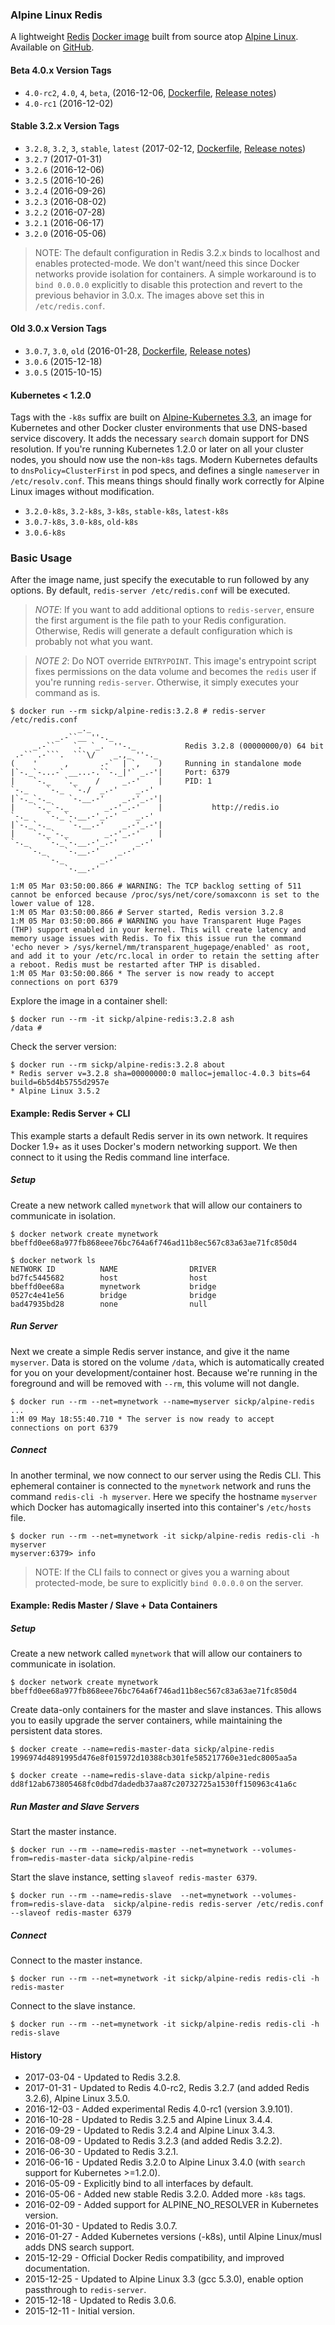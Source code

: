 ### Alpine Linux Redis

A lightweight [Redis][redis] [Docker image][dockerhub_project] built from source atop [Alpine Linux][alpine_linux]. Available on [GitHub][github_project].

#### Beta 4.0.x Version Tags

- `4.0-rc2`, `4.0`, `4`, `beta`, (2016-12-06, [Dockerfile](https://github.com/sickp/docker-alpine-redis/tree/master/versions/4.0-rc2/Dockerfile), [Release notes][release_notes_4_0])
- `4.0-rc1` (2016-12-02)

#### Stable 3.2.x Version Tags

- `3.2.8`, `3.2`, `3`, `stable`, `latest` (2017-02-12, [Dockerfile](https://github.com/sickp/docker-alpine-redis/tree/master/versions/3.2.8/Dockerfile), [Release notes][release_notes_3_2])
- `3.2.7` (2017-01-31)
- `3.2.6` (2016-12-06)
- `3.2.5` (2016-10-26)
- `3.2.4` (2016-09-26)
- `3.2.3` (2016-08-02)
- `3.2.2` (2016-07-28)
- `3.2.1` (2016-06-17)
- `3.2.0` (2016-05-06)

> NOTE: The default configuration in Redis 3.2.x binds to localhost and enables protected-mode. We don't want/need this since Docker networks provide isolation for containers. A simple workaround is to `bind 0.0.0.0` explicitly to disable this protection and revert to the previous behavior in 3.0.x. The images above set this in `/etc/redis.conf`.

#### Old 3.0.x Version Tags

- `3.0.7`, `3.0`, `old` (2016-01-28, [Dockerfile](https://github.com/sickp/docker-alpine-redis/tree/master/versions/3.0.7/Dockerfile), [Release notes][release_notes_3_0])
- `3.0.6` (2015-12-18)
- `3.0.5` (2015-10-15)

#### Kubernetes < 1.2.0

Tags with the `-k8s` suffix are built on [Alpine-Kubernetes 3.3][alpine_kubernetes], an image for Kubernetes and other Docker cluster environments that use DNS-based service discovery. It adds the necessary `search` domain support for DNS resolution. If you're running Kubernetes 1.2.0 or later on all your cluster nodes, you should now use the non-`k8s` tags. Modern Kubernetes defaults to `dnsPolicy=ClusterFirst` in pod specs, and defines a single `nameserver` in `/etc/resolv.conf`. This means things should finally work correctly for Alpine Linux images without modification.

- `3.2.0-k8s`, `3.2-k8s`, `3-k8s`, `stable-k8s`, `latest-k8s`
- `3.0.7-k8s`, `3.0-k8s`, `old-k8s`
- `3.0.6-k8s`

### Basic Usage

After the image name, just specify the executable to run followed by any options. By default, `redis-server /etc/redis.conf` will be executed.

> _NOTE_: If you want to add additional options to `redis-server`, ensure the first argument is the file path to your Redis configuration. Otherwise, Redis will generate a default configuration which is probably not what you want.

> _NOTE 2_: Do NOT override `ENTRYPOINT`. This image's entrypoint script fixes permissions on the data volume and becomes the `redis` user if you're running `redis-server`. Otherwise, it simply executes your command as is.

    $ docker run --rm sickp/alpine-redis:3.2.8 # redis-server /etc/redis.conf
                   _._                                                  
              _.-``__ ''-._                                             
         _.-``    `.  `_.  ''-._           Redis 3.2.8 (00000000/0) 64 bit
     .-`` .-```.  ```\/    _.,_ ''-._                                   
    (    '      ,       .-`  | `,    )     Running in standalone mode
    |`-._`-...-` __...-.``-._|'` _.-'|     Port: 6379
    |    `-._   `._    /     _.-'    |     PID: 1
    `-._    `-._  `-./  _.-'    _.-'                                   
    |`-._`-._    `-.__.-'    _.-'_.-'|                                  
    |    `-._`-._        _.-'_.-'    |           http://redis.io        
    `-._    `-._`-.__.-'_.-'    _.-'                                   
    |`-._`-._    `-.__.-'    _.-'_.-'|                                  
    |    `-._`-._        _.-'_.-'    |                                  
    `-._    `-._`-.__.-'_.-'    _.-'                                   
        `-._    `-.__.-'    _.-'                                       
            `-._        _.-'                                           
                `-.__.-'                                               

    1:M 05 Mar 03:50:00.866 # WARNING: The TCP backlog setting of 511 cannot be enforced because /proc/sys/net/core/somaxconn is set to the lower value of 128.
    1:M 05 Mar 03:50:00.866 # Server started, Redis version 3.2.8
    1:M 05 Mar 03:50:00.866 # WARNING you have Transparent Huge Pages (THP) support enabled in your kernel. This will create latency and memory usage issues with Redis. To fix this issue run the command 'echo never > /sys/kernel/mm/transparent_hugepage/enabled' as root, and add it to your /etc/rc.local in order to retain the setting after a reboot. Redis must be restarted after THP is disabled.
    1:M 05 Mar 03:50:00.866 * The server is now ready to accept connections on port 6379

Explore the image in a container shell:

    $ docker run --rm -it sickp/alpine-redis:3.2.8 ash
    /data #

Check the server version:

    $ docker run --rm sickp/alpine-redis:3.2.8 about
    * Redis server v=3.2.8 sha=00000000:0 malloc=jemalloc-4.0.3 bits=64 build=6b5d4b5755d2957e
    * Alpine Linux 3.5.2

#### Example: Redis Server + CLI

This example starts a default Redis server in its own network. It requires Docker 1.9+ as it uses Docker's modern networking support. We then connect to it using the Redis command line interface.

##### Setup

Create a new network called `mynetwork` that will allow our containers to communicate in isolation.

    $ docker network create mynetwork
    bbeffd0ee68a977fb868eee76bc764a6f746ad11b8ec567c83a63ae71fc850d4

    $ docker network ls
    NETWORK ID          NAME                DRIVER
    bd7fc5445682        host                host                
    bbeffd0ee68a        mynetwork           bridge              
    0527c4e41e56        bridge              bridge              
    bad47935bd28        none                null  

##### Run Server

Next we create a simple Redis server instance, and give it the name `myserver`. Data is stored on the volume `/data`, which is automatically created for you on your development/container host. Because we're running in the foreground and will be removed with `--rm`, this volume will not dangle.

    $ docker run --rm --net=mynetwork --name=myserver sickp/alpine-redis
    ...
    1:M 09 May 18:55:40.710 * The server is now ready to accept connections on port 6379

##### Connect

In another terminal, we now connect to our server using the Redis CLI. This ephemeral container is connected to the `mynetwork` network and runs the command `redis-cli -h myserver`. Here we specify the hostname `myserver` which Docker has automagically inserted into this container's `/etc/hosts` file.

    $ docker run --rm --net=mynetwork -it sickp/alpine-redis redis-cli -h myserver
    myserver:6379> info

> NOTE: If the CLI fails to connect or gives you a warning about protected-mode, be sure to explicitly `bind 0.0.0.0` on the server.

#### Example: Redis Master / Slave + Data Containers

##### Setup

Create a new network called `mynetwork` that will allow our containers to communicate in isolation.

    $ docker network create mynetwork
    bbeffd0ee68a977fb868eee76bc764a6f746ad11b8ec567c83a63ae71fc850d4

Create data-only containers for the master and slave instances. This allows you to easily upgrade the server containers, while maintaining the persistent data stores.

    $ docker create --name=redis-master-data sickp/alpine-redis
    1996974d4891995d476e8f015972d10388cb301fe585217760e31edc8005aa5a

    $ docker create --name=redis-slave-data sickp/alpine-redis
    dd8f12ab673805468fc0dbd7dadedb37aa87c20732725a1530ff150963c41a6c

##### Run Master and Slave Servers

Start the master instance.

    $ docker run --rm --name=redis-master --net=mynetwork --volumes-from=redis-master-data sickp/alpine-redis

Start the slave instance, setting `slaveof redis-master 6379`.

    $ docker run --rm --name=redis-slave  --net=mynetwork --volumes-from=redis-slave-data  sickp/alpine-redis redis-server /etc/redis.conf --slaveof redis-master 6379

##### Connect

Connect to the master instance.

    $ docker run --rm --net=mynetwork -it sickp/alpine-redis redis-cli -h redis-master

Connect to the slave instance.

    $ docker run --rm --net=mynetwork -it sickp/alpine-redis redis-cli -h redis-slave

#### History

- 2017-03-04 - Updated to Redis 3.2.8.
- 2017-01-31 - Updated to Redis 4.0-rc2, Redis 3.2.7 (and added Redis 3.2.6), Alpine Linux 3.5.0.
- 2016-12-03 - Added experimental Redis 4.0-rc1 (version 3.9.101).
- 2016-10-28 - Updated to Redis 3.2.5 and Alpine Linux 3.4.4.
- 2016-09-29 - Updated to Redis 3.2.4 and Alpine Linux 3.4.3.
- 2016-08-09 - Updated to Redis 3.2.3 (and added Redis 3.2.2).
- 2016-06-30 - Updated to Redis 3.2.1.
- 2016-06-16 - Updated Redis 3.2.0 to Alpine Linux 3.4.0 (with `search` support for Kubernetes >=1.2.0).
- 2016-05-09 - Explicitly bind to all interfaces by default.
- 2016-05-06 - Added new stable Redis 3.2.0. Added more `-k8s` tags.
- 2016-02-09 - Added support for ALPINE_NO_RESOLVER in Kubernetes version.
- 2016-01-30 - Updated to Redis 3.0.7.
- 2016-01-27 - Added Kubernetes versions (-k8s), until Alpine Linux/musl adds DNS search support.
- 2015-12-29 - Official Docker Redis compatibility, and improved documentation.
- 2015-12-25 - Updated to Alpine Linux 3.3 (gcc 5.3.0), enable option passthrough to `redis-server`.
- 2015-12-18 - Updated to Redis 3.0.6.
- 2015-12-11 - Initial version.

[alpine_kubernetes]:  https://hub.docker.com/r/janeczku/alpine-kubernetes/
[alpine_linux]:       https://hub.docker.com/_/alpine/
[dockerhub_project]:  https://hub.docker.com/r/sickp/alpine-redis/
[github_project]:     https://github.com/sickp/docker-alpine-redis/
[redis]:              http://redis.io/
[release_notes_3_0]:  https://raw.githubusercontent.com/antirez/redis/3.0/00-RELEASENOTES
[release_notes_3_2]:  https://raw.githubusercontent.com/antirez/redis/3.2/00-RELEASENOTES
[release_notes_4_0]:  https://raw.githubusercontent.com/antirez/redis/4.0/00-RELEASENOTES
